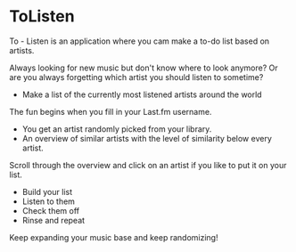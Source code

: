 ToListen
========
To - Listen is an application where you cam make a to-do list based on artists.

Always looking for new music but don't know where to look anymore? Or are you always forgetting which artist you should listen to sometime?

* Make a list of the currently most listened artists around the world

The fun begins when you fill in your Last.fm username.
* You get an artist randomly picked from your library.
* An overview of similar artists with the level of similarity below every artist.

Scroll through the overview and click on an artist if you like to put it on your list.
* Build your list
* Listen to them
* Check them off
* Rinse and repeat

Keep expanding your music base and keep randomizing!


